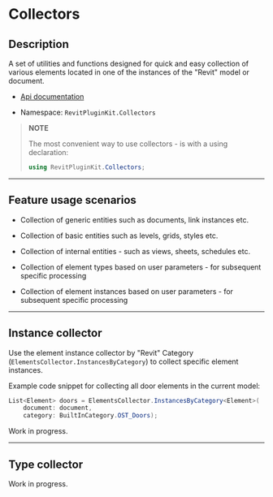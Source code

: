 
# Collectors

## Description

A set of utilities and functions designed for quick and easy collection of various elements located in one of the instances of the "Revit" model or document.

* [Api documentation](https://izchomatik.github.io/RevitPluginKit/api/RevitPluginKit.Collectors.html)

* Namespace: `RevitPluginKit.Collectors`

> **NOTE**
>
> The most convenient way to use collectors - is with a using declaration:
>
> ```c#
>using RevitPluginKit.Collectors;
> ```

***

## Feature usage scenarios

* Collection of generic entities such as documents, link instances etc.

* Collection of basic entities such as levels, grids, styles etc.

* Collection of internal entities - such as views, sheets, schedules etc.

* Collection of element types based on user parameters - for subsequent specific processing

* Collection of element instances based on user parameters - for subsequent specific processing

***

## Instance collector

Use the element instance collector by "Revit" Category (`ElementsCollector.InstancesByCategory`) to collect specific element instances.

Example code snippet for collecting all door elements in the current model:

```csharp
List<Element> doors = ElementsCollector.InstancesByCategory<Element>(
    document: document,
    category: BuiltInCategory.OST_Doors);
```

Work in progress.

***

## Type collector

Work in progress.
